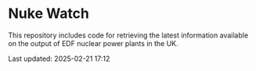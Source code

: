 # Nuke Watch

This repository includes code for retrieving the latest information available on the output of EDF nuclear power plants in the UK.

Last updated: 2025-02-21 17:12